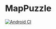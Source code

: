 # MapPuzzle

[![Android CI](https://github.com/Blergle/MapPuzzle/actions/workflows/gradle.yml/badge.svg)](https://github.com/Blergle/MapPuzzle/actions/workflows/gradle.yml)
